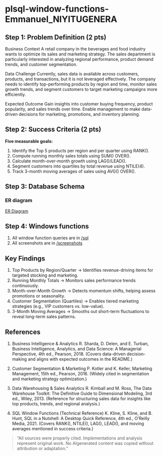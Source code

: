 # plsql-window-functions-Emmanuel_NIYITUGENERA
## Step 1: Problem Definition (2 pts)

Business Context
A retail company in the beverages and food industry wants to optimize its sales and marketing strategy. The sales department is particularly interested in analyzing regional performance, product demand trends, and customer segmentation.

Data Challenge
Currently, sales data is available across customers, products, and transactions, but it is not leveraged effectively. The company needs to identify top-performing products by region and time, monitor sales growth trends, and segment customers to target marketing campaigns more efficiently.

Expected Outcome
Gain insights into customer buying frequency, product popularity, and sales trends over time. Enable management to make data-driven decisions for marketing, promotions, and inventory planning.

## Step 2: Success Criteria (2 pts)

**Five measurable goals:**
1. Identify the Top 5 products per region and per quarter using RANK().
2. Compute running monthly sales totals using SUM() OVER().
3. Calculate month-over-month growth using LAG()/LEAD().
4. Segment customers into quartiles by total revenue using NTILE(4).
5. Track 3-month moving averages of sales using AVG() OVER().

## Step 3: Database Schema
### ER diagram
[ER Diagram](https://github.com/NIYITUGENERA/NIYITUGENERA-plsql-window-functions-Emmanuel_NIYITUGENERA/blob/main/screenshots/15-ER%20Diagram.png)

## Step 4: Windows functions
1. All window function queries are in [/sql](https://github.com/NIYITUGENERA/plsql-window-functions-Emmanuel_NIYITUGENERA/tree/main/sql)
2. All screenshots are in [/screenshots](https://github.com/NIYITUGENERA/plsql-window-functions-Emmanuel_NIYITUGENERA/tree/main/screenshots)

## Key Findings
1. Top Products by Region/Quarter → Identifies revenue-driving items for targeted stocking and marketing.
2. Running Monthly Totals → Monitors sales performance trends continuously.
3. Month-over-Month Growth → Detects momentum shifts, helping assess promotions or seasonality.
4. Customer Segmentation (Quartiles) → Enables tiered marketing strategies (e.g., VIP customers vs. low-value).
5. 3-Month Moving Averages → Smooths out short-term fluctuations to reveal long-term sales patterns.

## References
1. Business Intelligence & Analytics
R. Sharda, D. Delen, and E. Turban, Business Intelligence, Analytics, and Data Science: A Managerial Perspective, 4th ed., Pearson, 2018.
(Covers data-driven decision-making and aligns with expected outcomes in the README.)

2. Customer Segmentation & Marketing
P. Kotler and K. Keller, Marketing Management, 15th ed., Pearson, 2016.
(Widely cited in segmentation and marketing strategy optimization.)

3. Data Warehousing & Sales Analytics
R. Kimball and M. Ross, The Data Warehouse Toolkit: The Definitive Guide to Dimensional Modeling, 3rd ed., Wiley, 2013.
(Reference for structuring sales data for insights like top products, trends, and regional analysis.)

4. SQL Window Functions (Technical Reference)
K. Kline, S. Kline, and B. Hunt, SQL in a Nutshell: A Desktop Quick Reference, 4th ed., O’Reilly Media, 2021.
(Covers RANK(), NTILE(), LAG(), LEAD(), and moving averages mentioned in success criteria.)

> “All sources were properly cited. Implementations and analysis represent original work.
> No AIgenerated content was copied without attribution or adaptation.”
